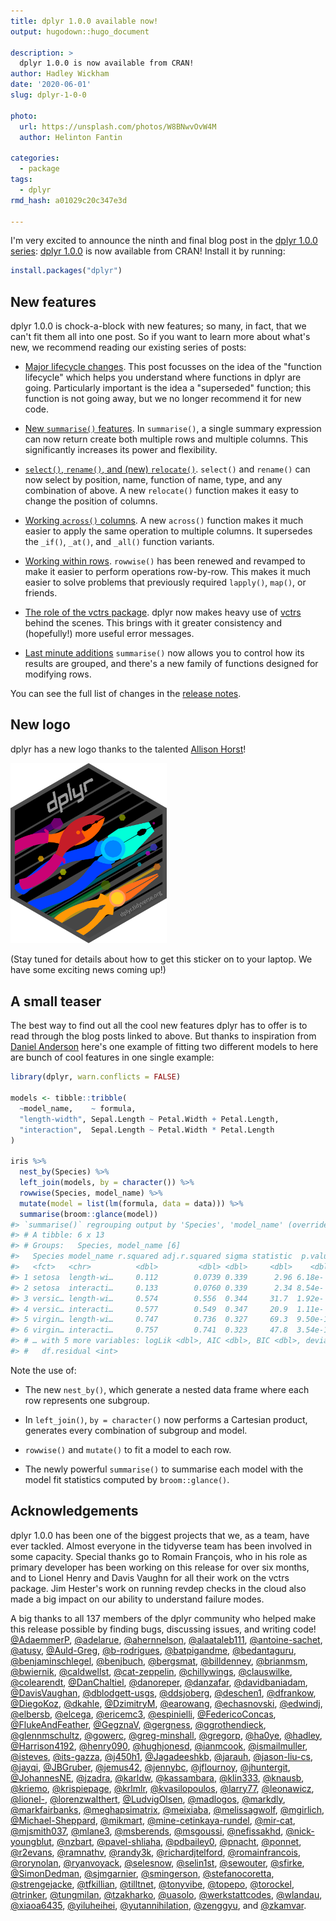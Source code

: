 ```yaml
---
title: dplyr 1.0.0 available now!
output: hugodown::hugo_document

description: > 
  dplyr 1.0.0 is now available from CRAN!
author: Hadley Wickham
date: '2020-06-01'
slug: dplyr-1-0-0

photo:
  url: https://unsplash.com/photos/W8BNwvOvW4M
  author: Helinton Fantin

categories:
  - package
tags:
  - dplyr
rmd_hash: a01029c20c347e3d

---
```


I'm very excited to announce the ninth and final blog post in the [dplyr 1.0.0 series](/tags/dplyr): [dplyr 1.0.0](http://dplyr.tidyverse.org/) is now available from CRAN! Install it by running:

``` r
install.packages("dplyr")
```

New features
------------

dplyr 1.0.0 is chock-a-block with new features; so many, in fact, that we can't fit them all into one post. So if you want to learn more about what's new, we recommend reading our existing series of posts:

-   [Major lifecycle changes](/blog/2020/03/dplyr-1-0-0-is-coming-soon/). This post focusses on the idea of the "function lifecycle" which helps you understand where functions in dplyr are going. Particularly important is the idea a "superseded" function; this function is not going away, but we no longer recommend it for new code.

-   [New `summarise()` features](/blog/2020/03/dplyr-1-0-0-summarise/). In `summarise()`, a single summary expression can now return create both multiple rows and multiple columns. This significantly increases its power and flexibility.

-   [`select()`, `rename()`, and (new) `relocate()`](/blog/2020/03/dplyr-1-0-0-select-rename-relocate/). `select()` and `rename()` can now select by position, name, function of name, type, and any combination of above. A new `relocate()` function makes it easy to change the position of columns.

-   [Working `across()` columns](/blog/2020/04/dplyr-1-0-0-colwise/). A new `across()` function makes it much easier to apply the same operation to multiple columns. It supersedes the `_if()`, `_at()`, and `_all()` function variants.

-   [Working within rows](/blog/2020/04/dplyr-1-0-0-rowwise/). `rowwise()` has been renewed and revamped to make it easier to perform operations row-by-row. This makes it much easier to solve problems that previously required `lapply()`, `map()`, or friends.

-   [The role of the vctrs package](/blog/2020/04/dplyr-1-0-0-and-vctrs/). dplyr now makes heavy use of [vctrs](http://vctrs.r-lib.org/) behind the scenes. This brings with it greater consistency and (hopefully!) more useful error messages.

-   [Last minute additions](/blog/2020/05/dplyr-1-0-0-last-minute-additions/) `summarise()` now allows you to control how its results are grouped, and there's a new family of functions designed for modifying rows.

You can see the full list of changes in the [release notes](https://github.com/tidyverse/dplyr/releases/tag/v1.0.0).

New logo
--------

dplyr has a new logo thanks to the talented [Allison Horst](https://allisonhorst.github.io)!

<img src="dplyr.png" width="250" alt="New dplyr logo" /> 

(Stay tuned for details about how to get this sticker on to your laptop. We have some exciting news coming up!)

A small teaser
--------------

The best way to find out all the cool new features dplyr has to offer is to read through the blog posts linked to above. But thanks to inspiration from [Daniel Anderson](https://twitter.com/datalorax_/status/1258208502960422914) here's one example of fitting two different models to here are bunch of cool features in one single example:

``` r
library(dplyr, warn.conflicts = FALSE)

models <- tibble::tribble(
  ~model_name,    ~ formula,
  "length-width", Sepal.Length ~ Petal.Width + Petal.Length,
  "interaction",  Sepal.Length ~ Petal.Width * Petal.Length
)

iris %>% 
  nest_by(Species) %>% 
  left_join(models, by = character()) %>% 
  rowwise(Species, model_name) %>% 
  mutate(model = list(lm(formula, data = data))) %>% 
  summarise(broom::glance(model))
#> `summarise()` regrouping output by 'Species', 'model_name' (override with `.groups` argument)
#> # A tibble: 6 x 13
#> # Groups:   Species, model_name [6]
#>   Species model_name r.squared adj.r.squared sigma statistic  p.value    df
#>   <fct>   <chr>          <dbl>         <dbl> <dbl>     <dbl>    <dbl> <int>
#> 1 setosa  length-wi…     0.112        0.0739 0.339      2.96 6.18e- 2     3
#> 2 setosa  interacti…     0.133        0.0760 0.339      2.34 8.54e- 2     4
#> 3 versic… length-wi…     0.574        0.556  0.344     31.7  1.92e- 9     3
#> 4 versic… interacti…     0.577        0.549  0.347     20.9  1.11e- 8     4
#> 5 virgin… length-wi…     0.747        0.736  0.327     69.3  9.50e-15     3
#> 6 virgin… interacti…     0.757        0.741  0.323     47.8  3.54e-14     4
#> # … with 5 more variables: logLik <dbl>, AIC <dbl>, BIC <dbl>, deviance <dbl>,
#> #   df.residual <int>
```

Note the use of:

-   The new `nest_by()`, which generate a nested data frame where each row represents one subgroup.

-   In `left_join()`, `by = character()` now performs a Cartesian product, generates every combination of subgroup and model.

-   `rowwise()` and `mutate()` to fit a model to each row.

-   The newly powerful `summarise()` to summarise each model with the model fit statistics computed by `broom::glance()`.

Acknowledgements
----------------

dplyr 1.0.0 has been one of the biggest projects that we, as a team, have ever tackled. Almost everyone in the tidyverse team has been involved in some capacity. Special thanks go to Romain François, who in his role as primary developer has been working on this release for over six months, and to Lionel Henry and Davis Vaughn for all their work on the vctrs package. Jim Hester's work on running revdep checks in the cloud also made a big impact on our ability to understand failure modes.

A big thanks to all 137 members of the dplyr community who helped make this release possible by finding bugs, discussing issues, and writing code! [@AdaemmerP](https://github.com/AdaemmerP), [@adelarue](https://github.com/adelarue), [@ahernnelson](https://github.com/ahernnelson), [@alaataleb111](https://github.com/alaataleb111), [@antoine-sachet](https://github.com/antoine-sachet), [@atusy](https://github.com/atusy), [@Auld-Greg](https://github.com/Auld-Greg), [@b-rodrigues](https://github.com/b-rodrigues), [@batpigandme](https://github.com/batpigandme), [@bedantaguru](https://github.com/bedantaguru), [@benjaminschlegel](https://github.com/benjaminschlegel), [@benjbuch](https://github.com/benjbuch), [@bergsmat](https://github.com/bergsmat), [@billdenney](https://github.com/billdenney), [@brianmsm](https://github.com/brianmsm), [@bwiernik](https://github.com/bwiernik), [@caldwellst](https://github.com/caldwellst), [@cat-zeppelin](https://github.com/cat-zeppelin), [@chillywings](https://github.com/chillywings), [@clauswilke](https://github.com/clauswilke), [@colearendt](https://github.com/colearendt), [@DanChaltiel](https://github.com/DanChaltiel), [@danoreper](https://github.com/danoreper), [@danzafar](https://github.com/danzafar), [@davidbaniadam](https://github.com/davidbaniadam), [@DavisVaughan](https://github.com/DavisVaughan), [@dblodgett-usgs](https://github.com/dblodgett-usgs), [@ddsjoberg](https://github.com/ddsjoberg), [@deschen1](https://github.com/deschen1), [@dfrankow](https://github.com/dfrankow), [@DiegoKoz](https://github.com/DiegoKoz), [@dkahle](https://github.com/dkahle), [@DzimitryM](https://github.com/DzimitryM), [@earowang](https://github.com/earowang), [@echasnovski](https://github.com/echasnovski), [@edwindj](https://github.com/edwindj), [@elbersb](https://github.com/elbersb), [@elcega](https://github.com/elcega), [@ericemc3](https://github.com/ericemc3), [@espinielli](https://github.com/espinielli), [@FedericoConcas](https://github.com/FedericoConcas), [@FlukeAndFeather](https://github.com/FlukeAndFeather), [@GegznaV](https://github.com/GegznaV), [@gergness](https://github.com/gergness), [@ggrothendieck](https://github.com/ggrothendieck), [@glennmschultz](https://github.com/glennmschultz), [@gowerc](https://github.com/gowerc), [@greg-minshall](https://github.com/greg-minshall), [@gregorp](https://github.com/gregorp), [@ha0ye](https://github.com/ha0ye), [@hadley](https://github.com/hadley), [@Harrison4192](https://github.com/Harrison4192), [@henry090](https://github.com/henry090), [@hughjonesd](https://github.com/hughjonesd), [@ianmcook](https://github.com/ianmcook), [@ismailmuller](https://github.com/ismailmuller), [@isteves](https://github.com/isteves), [@its-gazza](https://github.com/its-gazza), [@j450h1](https://github.com/j450h1), [@Jagadeeshkb](https://github.com/Jagadeeshkb), [@jarauh](https://github.com/jarauh), [@jason-liu-cs](https://github.com/jason-liu-cs), [@jayqi](https://github.com/jayqi), [@JBGruber](https://github.com/JBGruber), [@jemus42](https://github.com/jemus42), [@jennybc](https://github.com/jennybc), [@jflournoy](https://github.com/jflournoy), [@jhuntergit](https://github.com/jhuntergit), [@JohannesNE](https://github.com/JohannesNE), [@jzadra](https://github.com/jzadra), [@karldw](https://github.com/karldw), [@kassambara](https://github.com/kassambara), [@klin333](https://github.com/klin333), [@knausb](https://github.com/knausb), [@kriemo](https://github.com/kriemo), [@krispiepage](https://github.com/krispiepage), [@krlmlr](https://github.com/krlmlr), [@kvasilopoulos](https://github.com/kvasilopoulos), [@larry77](https://github.com/larry77), [@leonawicz](https://github.com/leonawicz), [@lionel-](https://github.com/lionel-), [@lorenzwalthert](https://github.com/lorenzwalthert), [@LudvigOlsen](https://github.com/LudvigOlsen), [@madlogos](https://github.com/madlogos), [@markdly](https://github.com/markdly), [@markfairbanks](https://github.com/markfairbanks), [@meghapsimatrix](https://github.com/meghapsimatrix), [@meixiaba](https://github.com/meixiaba), [@melissagwolf](https://github.com/melissagwolf), [@mgirlich](https://github.com/mgirlich), [@Michael-Sheppard](https://github.com/Michael-Sheppard), [@mikmart](https://github.com/mikmart), [@mine-cetinkaya-rundel](https://github.com/mine-cetinkaya-rundel), [@mir-cat](https://github.com/mir-cat), [@mjsmith037](https://github.com/mjsmith037), [@mlane3](https://github.com/mlane3), [@msberends](https://github.com/msberends), [@msgoussi](https://github.com/msgoussi), [@nefissakhd](https://github.com/nefissakhd), [@nick-youngblut](https://github.com/nick-youngblut), [@nzbart](https://github.com/nzbart), [@pavel-shliaha](https://github.com/pavel-shliaha), [@pdbailey0](https://github.com/pdbailey0), [@pnacht](https://github.com/pnacht), [@ponnet](https://github.com/ponnet), [@r2evans](https://github.com/r2evans), [@ramnathv](https://github.com/ramnathv), [@randy3k](https://github.com/randy3k), [@richardjtelford](https://github.com/richardjtelford), [@romainfrancois](https://github.com/romainfrancois), [@rorynolan](https://github.com/rorynolan), [@ryanvoyack](https://github.com/ryanvoyack), [@selesnow](https://github.com/selesnow), [@selin1st](https://github.com/selin1st), [@sewouter](https://github.com/sewouter), [@sfirke](https://github.com/sfirke), [@SimonDedman](https://github.com/SimonDedman), [@sjmgarnier](https://github.com/sjmgarnier), [@smingerson](https://github.com/smingerson), [@stefanocoretta](https://github.com/stefanocoretta), [@strengejacke](https://github.com/strengejacke), [@tfkillian](https://github.com/tfkillian), [@tilltnet](https://github.com/tilltnet), [@tonyvibe](https://github.com/tonyvibe), [@topepo](https://github.com/topepo), [@torockel](https://github.com/torockel), [@trinker](https://github.com/trinker), [@tungmilan](https://github.com/tungmilan), [@tzakharko](https://github.com/tzakharko), [@uasolo](https://github.com/uasolo), [@werkstattcodes](https://github.com/werkstattcodes), [@wlandau](https://github.com/wlandau), [@xiaoa6435](https://github.com/xiaoa6435), [@yiluheihei](https://github.com/yiluheihei), [@yutannihilation](https://github.com/yutannihilation), [@zenggyu](https://github.com/zenggyu), and [@zkamvar](https://github.com/zkamvar).
